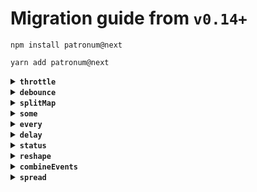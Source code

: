 # Migration guide from `v0.14+`

```shell
npm install patronum@next
```

```shell
yarn add patronum@next
```

<details>
<summary><strong><code>throttle</code></strong></summary>

```ts
import { throttle } from 'patronum/throttle';
```

### Previous version `v0.14.x`

```ts
const throttled = throttle(source, timeout);
```

### Current version `v0.102.x`

```ts
const throttled = throttle({ source, timeout });

// Also you can set target
const throttled = createEvent(); // or any unit
throttle({ source, timeout, target: throttled });
```

- Wrap `source` and `timeout` arguments to object
- Optionally add `target` parameter

https://github.com/sergeysova/patronum/pull/31

</details>

<details>
<summary><strong><code>debounce</code></strong></summary>

```ts
import { debounce } from 'patronum/debounce';
```

### Previous version `v0.14.x`

```ts
const debounced = debounce(source, timeout);
```

### Current version `v0.102.x`

```ts
const debounced = debounce({ source, timeout });

// Also you can set target
const debounced = createEvent(); // or any unit
debounce({ source, timeout, target: debounced });
```

- Wrap `source` and `timeout` arguments to object
- Optionally add `target` parameter

https://github.com/sergeysova/patronum/pull/38

</details>

<details>
<summary><strong><code>splitMap</code></strong></summary>

```ts
import { splitMap } from 'patronum/split-map';
```

### Previous version `v0.14.x`

```ts
const received = splitMap(nameReceived, {
  firstName: (string) => string.split(' ')[0], // string | undefined
  lastName: (string) => string.split(' ')[1], // string | undefined
});
```

### Current version `v0.102.x`

```ts
const received = splitMap({
  source: nameReceived,
  cases: {
    firstName: (string) => string.split(' ')[0], // string | undefined
    lastName: (string) => string.split(' ')[1], // string | undefined
  });
```

- First argument should be `source`
- Second argument should be `cases`

https://github.com/sergeysova/patronum/pull/41

</details>

<details>
<summary><strong><code>some</code></strong></summary>

```ts
import { some } from 'patronum/some';
```

### Previous version `v0.14.x`

```ts
const $tooBig = some((size) => size > 800, [$width, $height]);
```

### Current version `v0.102.x`

```ts
const $tooBig = some({
  predicate: (size) => size > 800,
  stores: [$width, $height],
});
```

- First argument should be `predicate`
- Second argument should be `stores`

https://github.com/sergeysova/patronum/pull/43

</details>

<details>
<summary><strong><code>every</code></strong></summary>

```ts
import { every } from 'patronum/every';
```

### Previous version `v0.14.x`

```ts
const $result = every(true, [$a, $b, $c]);
const $result = every(() => true, [$a, $b, $c]);
```

### Current version `v0.102.x`

```ts
const $result = every({ predicate: true, stores: [$a, $b, $c] });
const $result = every({ predicate: () => true, stores: [$a, $b, $c] });
```

- First argument should be `predicate`
- Second argument should be `stores`

https://github.com/sergeysova/patronum/pull/50

</details>

<details>
<summary><strong><code>delay</code></strong></summary>

```ts
import { delay } from 'patronum/delay';
```

### Previous version `v0.14.x`

```ts
const delayed = delay(unit, 100);
const logDelayed = delay(unit, { time: (payload) => 100 });
```

### Current version `v0.102.x`

```ts
const delayed = delay({
  source: unit,
  timeout: 100,
});

const delayed = delay({
  source: unit,
  timeout: (payload) => 100,
});

const delayed = delay({
  source: unit,
  timeout: $timeout,
});
```

- First argument should be `source`
- Second argument should be `timeout`
- `time` property from second argument should be `timeout`
- `timeout` can be `Store<number>`

https://github.com/sergeysova/patronum/pull/51

</details>

<details>
<summary><strong><code>status</code></strong></summary>

```ts
import { status } from 'patronum/status';
```

### Previous version `v0.14.x`

```ts
const $status = status(effect, 'initial');
```

### Current version `v0.102.x`

```ts
const $status = status({ effect, defaultValue: 'initial' });
```

- First argument should be `effect` in object
- Second argument should be `defaultValue` and can be optional

https://github.com/sergeysova/patronum/pull/55

</details>

<details>
<summary><strong><code>reshape</code></strong></summary>

```ts
import { reshape } from 'patronum/reshape';
```

### Previous version `v0.14.x`

```ts
const parts = reshape($original, {
  length: (string) => string.length,
  first: (string) => string.split(' ')[0] || '',
  second: (string) => string.split(' ')[1] || '',
});
```

### Current version `v0.102.x`

```ts
const parts = reshape({
  source: $original,
  shape: {
    length: (string) => string.length,
    first: (string) => string.split(' ')[0] || '',
    second: (string) => string.split(' ')[1] || '',
  },
});
```

- First argument should be `source`
- Second argument should be `shape`

https://github.com/sergeysova/patronum/pull/57

</details>

<details>
<summary><strong><code>combineEvents</code></strong></summary>

```ts
import { combineEvents } from 'patronum/combine-events';
```

### Previous version `v0.14.x`

```ts
const target = combineEvents([first, second, third]);
const target = combineEvents({
  key1: event1,
  key2: event2,
});
```

### Current version `v0.102.x`

```ts
const target = combineEvents({ events: [first, second, third] });
const target = combineEvents({
  events: {
    key1: event1,
    key2: event2,
  },
});
```

- Assign first argument to property `events` in object

https://github.com/sergeysova/patronum/pull/58

</details>

<details>
<summary><strong><code>spread</code></strong></summary>

```ts
import { spread } from 'patronum/spread';
```

### Previous version `v0.14.x`

```ts
spread(formReceived, {
  first: $first,
  last: $last,
});

const source = spread({
  first: $first,
  last: $last,
});
```

### Current version `v0.102.x`

```ts
spread({
  source: formReceived,
  targets: {
    first: $first,
    last: $last,
  },
});

const source = spread({
  targets: {
    first: $first,
    last: $last,
  },
});
```

1. If you have two arguments:
  - First argument should be `source` in object
  - Second argument should be `targets`
1. If only one argument:
  - Wrap it to object and assign to `targets`

https://github.com/sergeysova/patronum/pull/61

</details>
